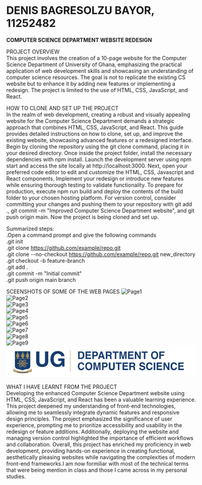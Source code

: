 # DENIS BAGRESOLZU BAYOR, 11252482

<b>COMPUTER SCIENCE DEPARTMENT WEBSITE REDESIGN</b>

PROJECT OVERVIEW</br>
This project involves the creation of a 10-page website for the Computer Science Department of University of Ghana, emphasizing the practical application of web development skills and showcasing an understanding of computer science resources. The goal is not to replicate the existing CS website but to enhance it by adding new features or implementing a redesign. The project is limited to the use of HTML, CSS, JavaScript, and React.

HOW TO CLONE AND SET UP THE PROJECT</br>
In the realm of web development, creating a robust and visually appealing website for the Computer Science Department demands a strategic approach that combines HTML, CSS, JavaScript, and React. This guide provides detailed instructions on how to clone, set up, and improve the existing website, showcasing advanced features or a redesigned interface.
Begin by cloning the repository using the git clone <repository-url> command, placing it in your desired directory. Once inside the project folder, install the necessary dependencies with npm install. Launch the development server using npm start and access the site locally at http://localhost:3000.
Next, open your preferred code editor to edit and customize the HTML, CSS, Javascript and React components. Implement your redesign or introduce new features while ensuring thorough testing to validate functionality. To prepare for production, execute npm run build and deploy the contents of the build folder to your chosen hosting platform.
For version control, consider committing your changes and pushing them to your repository with git add ., git commit -m "Improved Computer Science Department website", and git push origin main. Now the project is being cloned and set up.

Summarized steps:</br>
.Open a command prompt and give the following commands</br>
.git init</br>
.git clone https://github.com/example/repo.git</br>
.git clone --no-checkout https://github.com/example/repo.git new_directory</br>
.git checkout -b feature-branch</br>
.git add .</br>
.git commit -m "Initial commit"</br>
.git push origin main branch

SCEENSHOTS OF SOME OF THE WEB PAGES
<img src="Screenshot (7).png" alt = "Page1"></img></br>
<img src="Screenshot (8).png" alt = "Page2"></img></br>
<img src="Screenshot (9).png" alt = "Page3"></img></br>
<img src="Screenshot (10).png" alt = "Page4"></img></br>
<img src="Screenshot (11).png" alt = "Page5"></img></br>
<img src="Screenshot (12).png" alt = "Page6"></img></br>
<img src="Screenshot (13).png" alt = "Page7"></img></br>
<img src="Screenshot (14).png" alt = "Page8"></img></br>
<img src="Screenshot (15).png" alt = "Page9"></img></br>
<img src="downloadug.jpeg" alt = "Ug loggo"></img>

WHAT I HAVE LEARNT FROM THE PROJECT</br>
Developing the enhanced Computer Science Department website using HTML, CSS, JavaScript, and React has been a valuable learning experience. This project deepened my understanding of front-end technologies, allowing me to seamlessly integrate dynamic features and responsive design principles. The project emphasized the significance of user experience, prompting me to prioritize accessibility and usability in the redesign or feature additions. Additionally, deploying the website and managing version control highlighted the importance of efficient workflows and collaboration. Overall, this project has enriched my proficiency in web development, providing hands-on experience in creating functional, aesthetically pleasing websites while navigating the complexities of modern front-end frameworks.I am now formiliar with most of the technical terms that were being mention in class and those I came across in my personal studies.